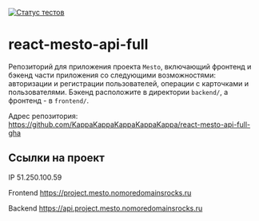 [![Статус тестов](../../actions/workflows/tests.yml/badge.svg)](../../actions/workflows/tests.yml)

# react-mesto-api-full
Репозиторий для приложения проекта `Mesto`, включающий фронтенд и бэкенд части приложения со следующими возможностями: авторизации и регистрации пользователей, операции с карточками и пользователями. Бэкенд расположите в директории `backend/`, а фронтенд - в `frontend/`. 
  
Адрес репозитория: https://github.com/KappaKappaKappaKappaKappa/react-mesto-api-full-gha

## Ссылки на проект

IP 51.250.100.59

Frontend https://project.mesto.nomoredomainsrocks.ru

Backend https://api.project.mesto.nomoredomainsrocks.ru
